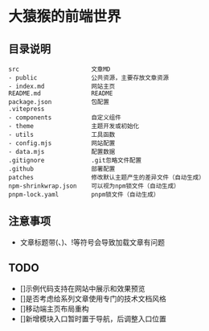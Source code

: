 # 大猿猴的前端世界

## 目录说明
```
src                    文章MD
- public               公共资源，主要存放文章资源
- index.md             网站主页
README.md              README
package.json           包配置
.vitepress
- components           自定义组件
- theme                主题开发或初始化
- utils                工具函数
- config.mjs           网站配置
- data.mjs             配置数据
.gitignore             .git忽略文件配置
.github                部署配置
patches                修改默认主题产生的差异文件（自动生成）
npm-shrinkwrap.json    可以视为npm锁文件（自动生成）
pnpm-lock.yaml         pnpm锁文件（自动生成）
```

## 注意事项
- 文章标题带(、)、!等符号会导致加载文章有问题

## TODO
- []示例代码支持在网站中展示和效果预览
- []是否考虑给系列文章使用专门的技术文档风格
- []移动端主页布局重构
- []新增模块入口暂时置于导航，后调整入口位置

